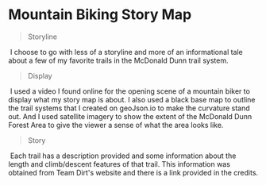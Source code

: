 # Mountain Biking Story Map

> Storyline

​	I choose to go with less of a storyline and more of an informational tale about a few of my favorite trails in the McDonald Dunn trail system. 

> Display

​	I used a video I found online for the opening scene of a mountain biker to display what my story map is about. I also used a black base map to outline the trail systems that I created on geoJson.io to make the curvature stand out. And I used satellite imagery to show the extent of the McDonald Dunn Forest Area to give the viewer a sense of what the area looks like. 

> Story

​	Each trail has a description provided and some information about the length and climb/descent features of that trail. This information was obtained from Team Dirt's website and there is a link provided in the credits. 

